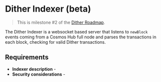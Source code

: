 # Dither Indexer (beta)

> This is milestone #2 of the [Dither Roadmap](./roadmap.md).

The Dither Indexer is a websocket based server that listens to `newBlock` events coming from a Cosmos Hub full node and parses the transactions in each block, checking for valid Dither transactions.

## Requirements

- **Indexer description** -
- **Security considerations** - 
